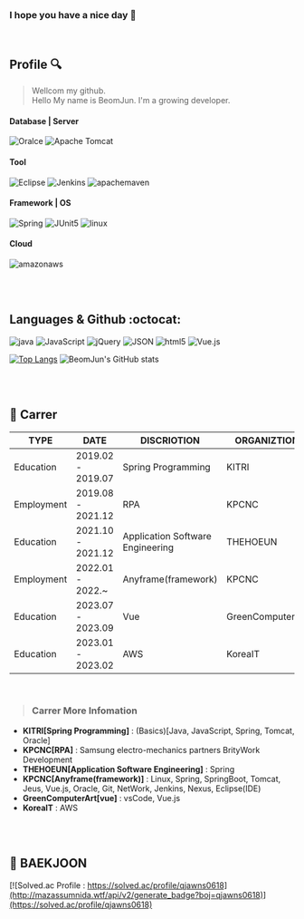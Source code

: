 <!--
**kwon-beom-jun/kwon-beom-jun** is a ✨ _special_ ✨ repository because its `README.md` (this file) appears on your GitHub profile.
Here are some ideas to get you started:
- 🔭 I’m currently working on ...
- 🌱 I’m currently learning ...
- 👯 I’m looking to collaborate on ...
- 🤔 I’m looking for help with ...
- 💬 Ask me about ...
- 📫 How to reach me: ...
- 😄 Pronouns: ...
- ⚡ Fun fact: ...
-->

<br/>


### I hope you have a nice day 👋

<!--
##### 🌱 [MY Portfolio] (https://kwon-beom-jun.github.io/my-portfolio/)
[![Hits](https://hits.seeyoufarm.com/api/count/incr/badge.svg?url=https%3A%2F%2Fgithub.com%2Fkwon-beom-jun&count_bg=%230B666A&title_bg=%23071952&icon=iconify.svg&icon_color=%23E7E7E7&title=vistor&edge_flat=false)](https://hits.seeyoufarm.com)
-->

<br/>

## Profile :mag:

> Wellcom my github.<br/>
> Hello My name is BeomJun. I'm a growing developer.<br/>


<!-- 뱃지 설정 방법 : https://img.shields.io/badge/{배지이름}-{css컬러}?style={스타일}&logo={로고}&logoColor={로고컬러} /// 스타일 # 제외해야함 /// -->
<!-- 뱃지 : https://simpleicons.org/ -->
<!-- 언어 및 상태 표시 : https://github.com/anuraghazra/github-readme-stats/tree/master -->
<!-- 이모지 : https://www.emojiengine.com/ko/keyboard/ -->

#### Database | Server
<p><img alt="Oralce" src ="https://img.shields.io/badge/Oralce-F80000.svg?&style=for-the-badge&logo=Oralce&logoColor=white"/>
   <img alt="Apache Tomcat" src ="https://img.shields.io/badge/Apache Tomcat-F8DC75.svg?&style=for-the-badge&logo=Apache Tomcat&logoColor=black"/></p>
   
#### Tool
<p><img alt="Eclipse" src ="https://img.shields.io/badge/Eclipse-2C2255.svg?&style=for-the-badge&logo=Eclipse&logoColor=white"/>
   <img alt="Jenkins" src ="https://img.shields.io/badge/Jenkins-D24939.svg?&style=for-the-badge&logo=Jenkins&logoColor=white"/>
   <img alt="apachemaven" src ="https://img.shields.io/badge/apachemaven-C71A36.svg?&style=for-the-badge&logo=apachemaven&logoColor=white"/></p>

#### Framework | OS
<p><img alt="Spring" src ="https://img.shields.io/badge/Spring-6DB33F.svg?&style=for-the-badge&logo=Spring&logoColor=white"/> 
   <img alt="JUnit5" src ="https://img.shields.io/badge/JUnit5-25A162.svg?&style=for-the-badge&logo=JUnit5&logoColor=white"/>
   <img alt="linux" src ="https://img.shields.io/badge/linux-FCC624.svg?&style=for-the-badge&logo=linux&logoColor=black"/></p>

#### Cloud
<p><img alt="amazonaws" src ="https://img.shields.io/badge/amazonaws-232F3E.svg?&style=for-the-badge&logo=amazonaws&logoColor=white"/>
   <!-- <img alt="docker" src ="https://img.shields.io/badge/docker-2496ED.svg?&style=for-the-badge&logo=docker&logoColor=white"/> -->
   </p>

<br/><br/>

## Languages & Github :octocat:
<p><img alt="java" src ="https://img.shields.io/badge/java-%23ED8B00.svg?style=for-the-badge&logo=java&logoColor=white"/>
   <img alt="JavaScript" src ="https://img.shields.io/badge/JavaScript-F7DF1E.svg?&style=for-the-badge&logo=JavaScript&logoColor=black"/>
   <img alt="jQuery" src ="https://img.shields.io/badge/jQuery-0769AD.svg?&style=for-the-badge&logo=jQuery&logoColor=white"/>
   <img alt="JSON" src ="https://img.shields.io/badge/JSON-000000.svg?&style=for-the-badge&logo=JSON&logoColor=white"/>
   <img alt="html5" src ="https://img.shields.io/badge/html5-E34F26.svg?&style=for-the-badge&logo=html5&logoColor=white"/>
   <img alt="Vue.js" src ="https://img.shields.io/badge/Vue.js-4FC08D.svg?&style=for-the-badge&logo=Vue.js&logoColor=white"/></p>

[![Top Langs](https://github-readme-stats.vercel.app/api/top-langs/?username=kwon-beom-jun&layout=donut&theme=gray)](https://github.com/kwon-beom-jun)
![BeomJun's GitHub stats](https://github-readme-stats.vercel.app/api?username=kwon-beom-jun&rank_icon=github&theme=swift&line_height=28)
  
<!--
  해당 repo 갯수
  <img src="https://img.shields.io/github/directory-file-count/kwon-beom-jun/kwon-beom-jun?type=dir"/>
-->

<br/><br/>

## :office: Carrer

| TYPE | DATE | DISCRIOTION | ORGANIZTION |
| ------ | ------ | ------ | ------ |
| Education | 2019.02 - 2019.07 | Spring Programming | KITRI |
| Employment | 2019.08 - 2021.12 | RPA | KPCNC |
| Education | 2021.10 - 2021.12 | Application Software Engineering | THEHOEUN |
| Employment | 2022.01 - 2022.~ | Anyframe(framework) | KPCNC |
| Education | 2023.07 - 2023.09 | Vue | GreenComputerArt |
| Education | 2023.01 - 2023.02 | AWS | KoreaIT |

<br/>

> ### **Carrer More Infomation**
- **KITRI[Spring Programming]** : (Basics)[Java, JavaScript, Spring, Tomcat, Oracle]
- **KPCNC[RPA]** : Samsung electro-mechanics partners BrityWork Development
- **THEHOEUN[Application Software Engineering]** : Spring
- **KPCNC[Anyframe(framework)]** : Linux, Spring, SpringBoot, Tomcat, Jeus, Vue.js, Oracle, Git, NetWork, Jenkins, Nexus, Eclipse(IDE)
- **GreenComputerArt[vue]** : vsCode, Vue.js
- **KoreaIT** : AWS

<br/><br/>

<!-- 설정시 API 연동이 잘 안됨 -->
## :notebook_with_decorative_cover: BAEKJOON
[![Solved.ac Profile : https://solved.ac/profile/qjawns0618](http://mazassumnida.wtf/api/v2/generate_badge?boj=qjawns0618)](https://solved.ac/profile/qjawns0618)

<br/>
<br/>











